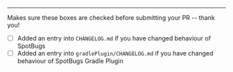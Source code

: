 

----

Makes sure these boxes are checked before submitting your PR -- thank you!

- [ ] Added an entry into  `CHANGELOG.md` if you have changed behaviour of SpotBugs
- [ ] Added an entry into  `gradlePlugin/CHANGELOG.md` if you have changed behaviour of SpotBugs Gradle Plugin
